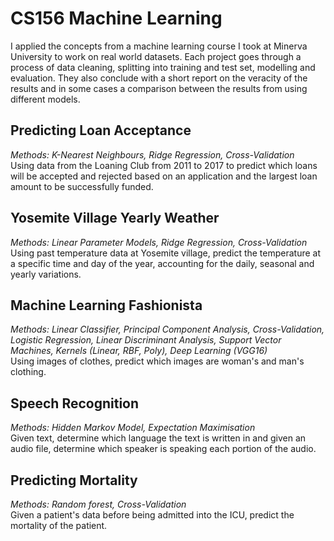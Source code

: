 # CS156 Machine Learning

I applied the concepts from a machine learning course I took at Minerva University to work on real world datasets. Each project goes through a process of data cleaning, splitting into training and test set, modelling and evaluation. They also conclude with a short report on the veracity of the results and in some cases a comparison between the results from using different models.

## Predicting Loan Acceptance
<i>Methods: K-Nearest Neighbours, Ridge Regression, Cross-Validation</i><br>
Using data from the Loaning Club from 2011 to 2017 to predict which loans will be accepted and rejected based on an application and the largest loan amount to be successfully funded.

## Yosemite Village Yearly Weather
<i>Methods: Linear Parameter Models, Ridge Regression, Cross-Validation</i><br>
Using past temperature data at Yosemite village, predict the temperature at a specific time and day of the year, accounting for the daily, seasonal and yearly variations.

## Machine Learning Fashionista
<i>Methods: Linear Classifier, Principal Component Analysis, Cross-Validation, Logistic Regression, Linear Discriminant Analysis, Support Vector Machines, Kernels (Linear, RBF, Poly), Deep Learning (VGG16)</i><br>
Using images of clothes, predict which images are woman's and man's clothing.

## Speech Recognition
<i>Methods: Hidden Markov Model, Expectation Maximisation</i><br>
Given text, determine which language the text is written in and given an audio file, determine which speaker is speaking each portion of the audio.

## Predicting Mortality
<i>Methods: Random forest, Cross-Validation</i><br>
Given a patient's data before being admitted into the ICU, predict the mortality of the patient.
